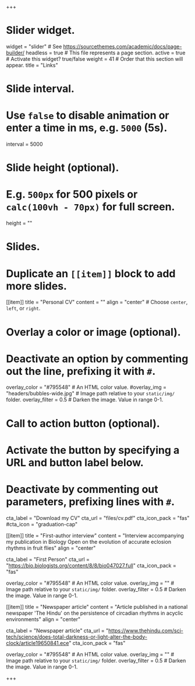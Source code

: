 +++
# Slider widget.
widget = "slider"  # See https://sourcethemes.com/academic/docs/page-builder/
headless = true  # This file represents a page section.
active = true  # Activate this widget? true/false
weight = 41  # Order that this section will appear.
title = "Links"

# Slide interval.
# Use `false` to disable animation or enter a time in ms, e.g. `5000` (5s).
interval = 5000

# Slide height (optional).
# E.g. `500px` for 500 pixels or `calc(100vh - 70px)` for full screen.
height = ""

# Slides.
# Duplicate an `[[item]]` block to add more slides.
[[item]]
  title = "Personal CV"
  content = ""
  align = "center"  # Choose `center`, `left`, or `right`.

  # Overlay a color or image (optional).
  #   Deactivate an option by commenting out the line, prefixing it with `#`.
  overlay_color = "#795548"  # An HTML color value.
  #overlay_img = "headers/bubbles-wide.jpg"  # Image path relative to your `static/img/` folder.
  overlay_filter = 0.5  # Darken the image. Value in range 0-1.

  # Call to action button (optional).
  #   Activate the button by specifying a URL and button label below.
  #   Deactivate by commenting out parameters, prefixing lines with `#`.
  cta_label = "Download my CV"
  cta_url = "files/cv.pdf"
  cta_icon_pack = "fas"
  #cta_icon = "graduation-cap"

[[item]]
  title = "First-author interview"
  content = "Interview accompanying my publication in Biology Open on the evolution of accurate eclosion rhythms in fruit flies"
  align = "center"
  
  cta_label = "First Person"
  cta_url = "https://bio.biologists.org/content/8/8/bio047027.full"
  cta_icon_pack = "fas"

  overlay_color = "#795548"  # An HTML color value.
  overlay_img = ""  # Image path relative to your `static/img/` folder.
  overlay_filter = 0.5  # Darken the image. Value in range 0-1.

[[item]]
  title = "Newspaper article"
  content = "Article published in a national newspaper 'The Hindu' on the persistence of circadian rhythms in acyclic environments"
  align = "center"
  
  cta_label = "Newspaper article"
  cta_url = "https://www.thehindu.com/sci-tech/science/does-total-darkness-or-light-alter-the-body-clock/article19650841.ece"
  cta_icon_pack = "fas"

  overlay_color = "#795548"  # An HTML color value.
  overlay_img = ""  # Image path relative to your `static/img/` folder.
  overlay_filter = 0.5  # Darken the image. Value in range 0-1.


+++
